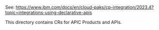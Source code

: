 See: https://www.ibm.com/docs/en/cloud-paks/cp-integration/2023.4?topic=integrations-using-declarative-apis

This directory contains CRs for APIC Products and APIs.